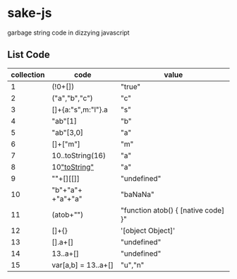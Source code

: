# sake-js

garbage string code in dizzying javascript

## List Code

| collection | code                | value                               |
| ---------- | ------------------- | ----------------------------------- |
| 1          | (!0+[])             | "true"                              |
| 2          | ("a","b","c")       | "c"                                 |
| 3          | []+{a:"s",m:"l"}.a  | "s"                                 |
| 4          | "ab"[1]             | "b"                                 |
| 5          | "ab"[3,0]           | "a"                                 |
| 6          | []+["m"]            | "m"                                 |
| 7          | 10..toString(16)    | "a"                                 |
| 8          | 10["toString"](16)  | "a"                                 |
| 9          | ""+[][[]]            | "undefined"                         |
| 10         | "b"+"a"+ +"a"+"a"   | "baNaNa"                            |
| 11         | (atob+"")           | "function atob() { [native code] }" |
| 12         | []+{}               | '[object Object]'                   |
| 13         | [].a+[]             | "undefined"                         |
| 14         | 13..a+[]            | "undefined"                         |
| 15         | var[a,b] = 13..a+[] | "u","n"                             |
